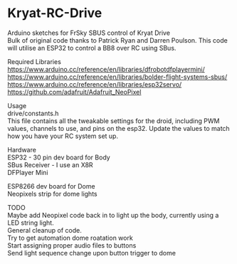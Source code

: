 # Kryat-RC-Drive  

Arduino sketches for FrSky SBUS control of Kryat Drive  
Bulk of original code thanks to Patrick Ryan and Darren Poulson. This code will utilise an ESP32 to control a BB8 over RC using SBus.  

Required Libraries  
https://www.arduino.cc/reference/en/libraries/dfrobotdfplayermini/  
https://www.arduino.cc/reference/en/libraries/bolder-flight-systems-sbus/  
https://www.arduino.cc/reference/en/libraries/esp32servo/  
https://github.com/adafruit/Adafruit_NeoPixel  
  
Usage  
drive/constants.h  
This file contains all the tweakable settings for the droid, including PWM values, channels to use, and pins on the esp32. Update the values to match how you have your RC system set up.  
  
Hardware  
ESP32 - 30 pin dev board for Body  
SBus Receiver - I use an X8R  
DFPlayer Mini  
  
ESP8266 dev board for Dome  
Neopixels strip for dome lights  
  
TODO  
Maybe add Neopixel code back in to light up the body, currently using a LED string light.  
General cleanup of code.  
Try to get automation dome roatation work  
Start assigning proper audio files to buttons  
Send light sequence change upon button trigger to dome  
